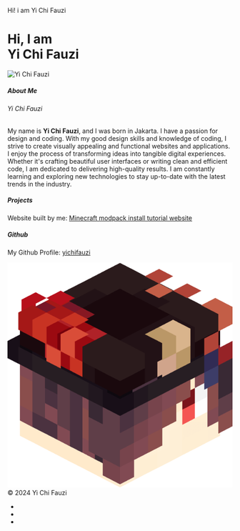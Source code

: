 Hi! i am Yi Chi Fauzi           

**Hi, I am  
Yi Chi Fauzi**
===========================

![Yi Chi Fauzi](https://github.com/yichifauzi/DBOP/blob/main/DBOP%20logo.png?raw=true)

##### About Me

###### Yi Chi Fauzi

My name is **Yi Chi Fauzi**, and I was born in Jakarta. I have a passion for design and coding. With my good design skills and knowledge of coding, I strive to create visually appealing and functional websites and applications. I enjoy the process of transforming ideas into tangible digital experiences. Whether it's crafting beautiful user interfaces or writing clean and efficient code, I am dedicated to delivering high-quality results. I am constantly learning and exploring new technologies to stay up-to-date with the latest trends in the industry.

##### Projects

Website built by me: [Minecraft modpack install tutorial website](https://yichifauzi.github.io/modpackinstalltutorial/)

##### Github

My Github Profile: [yichifauzi](https://github.com/yichifauzi)

 [![](img/logo.png)](#)© 2024 Yi Chi Fauzi

*   [](https://twitter.com/yichifauzi)
*   [](https://www.instagram.com/yichi.fauzi/)
*   [](https://www.facebook.com/people/Yi-Chi-Fauzi/pfbid0GidrSQH7L99atTAmEe2brCyEAW17KC4Ph21QX4uJ3uk8KGKWUEEdcqzEMvwh5Jqsl/)
